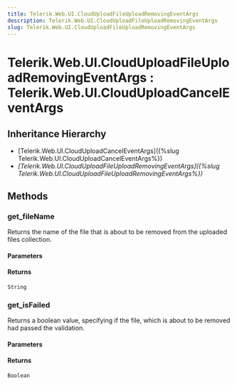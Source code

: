 ```yaml
---
title: Telerik.Web.UI.CloudUploadFileUploadRemovingEventArgs
description: Telerik.Web.UI.CloudUploadFileUploadRemovingEventArgs
slug: Telerik.Web.UI.CloudUploadFileUploadRemovingEventArgs
---
```


# Telerik.Web.UI.CloudUploadFileUploadRemovingEventArgs : Telerik.Web.UI.CloudUploadCancelEventArgs

## Inheritance Hierarchy

* [Telerik.Web.UI.CloudUploadCancelEventArgs]({%slug Telerik.Web.UI.CloudUploadCancelEventArgs%})
* *[Telerik.Web.UI.CloudUploadFileUploadRemovingEventArgs]({%slug Telerik.Web.UI.CloudUploadFileUploadRemovingEventArgs%})*


## Methods

### get_fileName

Returns the name of the file that is about to be removed from the uploaded files collection.

#### Parameters

#### Returns

`String` 

### get_isFailed

Returns a boolean value, specifying if the file, which is about to be removed had passed the validation.

#### Parameters

#### Returns

`Boolean` 

